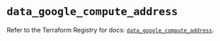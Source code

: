 # `data_google_compute_address`

Refer to the Terraform Registry for docs: [`data_google_compute_address`](https://registry.terraform.io/providers/hashicorp/google/5.38.0/docs/data-sources/compute_address).

